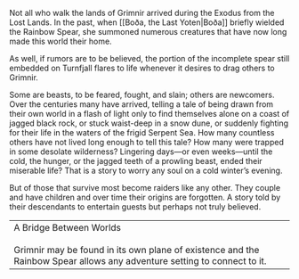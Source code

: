 Not all who walk the lands of Grimnir arrived during the Exodus from the Lost Lands. In the past, when [[Boða, the Last Yoten|Boða]] briefly wielded the Rainbow Spear, she summoned numerous creatures that have now long made this world their home. 

As well, if rumors are to be believed, the portion of the incomplete spear still embedded on Turnfjall flares to life whenever it desires to drag others to Grimnir.

Some are beasts, to be feared, fought, and slain; others are newcomers. Over the centuries many have arrived, telling a tale of being drawn from their own world in a flash of light only to find themselves alone on a coast of jagged black rock, or stuck waist-deep in a snow dune, or suddenly fighting for their life in the waters of the frigid Serpent Sea. How many countless others have not lived long enough to tell this tale? How many were trapped in some desolate wilderness? Lingering days—or even weeks—until the cold, the hunger, or the jagged teeth of a prowling beast, ended their miserable life? That is a story to worry any soul on a cold winter’s evening.

But of those that survive most become raiders like any other. They couple and have children and over time their origins are forgotten. A story told by their descendants to entertain guests but perhaps not truly believed.

|                                                                                                                                                        |
| ------------------------------------------------------------------------------------------------------------------------------------------------------ |
| A Bridge Between Worlds<br><br>Grimnir may be found in its own plane of existence and the Rainbow Spear allows any adventure setting to connect to it. |
